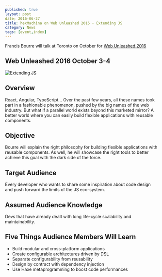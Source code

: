 ```yaml
---
published: true
layout: post
date; 2016-06-27
title: hexMachina on Web Unleashed 2016 - Extending JS
category: News
tags: [event,index]
---
```

Francis Bourre will talk at Toronto on October for <a href="http://fitc.ca/presentation/extending-js/" target="_blank">Web Unleashed 2016</a>

## Web Unleashed 2016 October 3-4
<a href="http://fitc.ca/speaker/francis-bourre/?event=19611" target="_blank">![Extending JS]({{site.baseurl}}/images/francis_bourre_wu2016.jpg)</a>

## Overview

React, Angular, TypeScript… Over the past few years, all these names took part in a fashionable phenomenon, pushed by the big names of the web industry.  But what if a parallel world exists beyond this marketed mirror? A better world where you can easily build flexible applications with reusable components.

## Objective

Bourre will explain the right philosophy for building flexible applications with reusable components. As well, he will showcase the right tools to better achieve this goal with the dark side of the force.

## Target Audience

Every developer who wants to share some inspiration about code design and push forward the limits of the JS eco-system.

## Assumed Audience Knowledge

Devs that have already dealt with long life-cycle scalability and maintainability.

## Five Things Audience Members Will Learn

* Build modular and cross-platform applications
* Create configurable architectures driven by DSL
* Separate configurability from reusability
* Design by contract with dependency injection
* Use Haxe metaprogramming to boost code performances
